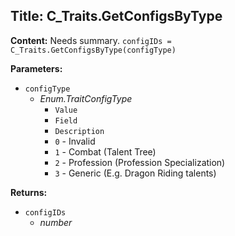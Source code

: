 ## Title: C_Traits.GetConfigsByType

**Content:**
Needs summary.
`configIDs = C_Traits.GetConfigsByType(configType)`

**Parameters:**
- `configType`
  - *Enum.TraitConfigType*
    - `Value`
    - `Field`
    - `Description`
    - `0` - Invalid
    - `1` - Combat (Talent Tree)
    - `2` - Profession (Profession Specialization)
    - `3` - Generic (E.g. Dragon Riding talents)

**Returns:**
- `configIDs`
  - *number*
